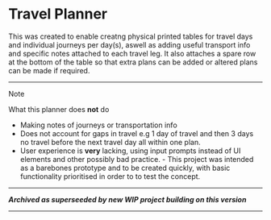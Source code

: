 
# Travel Planner

This was created to enable creatng physical printed tables for travel days and individual journeys per day(s), aswell as adding useful transport info and specific notes attached to each travel leg. It also attaches a spare row at the bottom of the table so that extra plans can be added or altered plans can be made if required. 

------
> [!NOTE]
> What this planner does **not** do
> - Making notes of journeys or transportation info
> - Does not account for gaps in travel e.g 1 day of travel and then 3 days no travel before the next travel day all within one plan.
> - User experience is **very** lacking, using input prompts instead of UI elements and other possibly bad practice.
>        - This project was intended as a barebones prototype and to be created quickly, with basic functionality prioritised in order to to test the concept. 



-----------

***Archived as superseeded by new WIP project building on this version***

-----------
